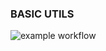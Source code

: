 ### BASIC UTILS

![example workflow](https://github.com/destinio/utils/actions/workflows/publish-npm/badge.svg)
